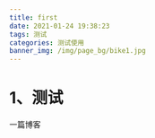 ```yaml
---
title: first
date: 2021-01-24 19:38:23
tags: 测试
categories: 测试使用
banner_img: /img/page_bg/bike1.jpg
---
```


# 1、测试

一篇博客

